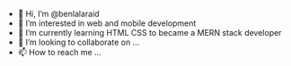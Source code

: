 - 👋 Hi, I’m @benlalaraid
- 👀 I’m interested in web and mobile development 
- 🌱 I’m currently learning HTML CSS to became a MERN stack developer
- 💞️ I’m looking to collaborate on ...
- 📫 How to reach me ...

<!---
benlalaraid/benlalaraid is a ✨ special ✨ repository because its `README.md` (this file) appears on your GitHub profile.
You can click the Preview link to take a look at your changes.
--->
